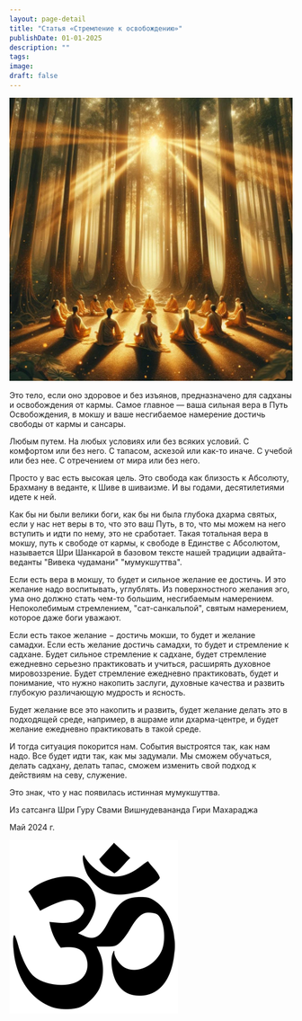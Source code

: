 ```yaml
---
layout: page-detail
title: "Статья «Стремление к освобождению»"
publishDate: 01-01-2025
description: ""
tags:
image:
draft: false
---
```


  
![Йогины](/upload/medialibrary/667/gtsk10dyqxnvk31bnimp51bvptx9xo65.jpg "Йогины")  

  
 Это тело, если оно здоровое и без изъянов, предназначено для садханы и освобождения от кармы. Самое главное — ваша сильная вера в Путь Освобождения, в мокшу и ваше несгибаемое намерение достичь свободы от кармы и сансары.

 Любым путем. На любых условиях или без всяких условий. С комфортом или без него. С тапасом, аскезой или как-то иначе. С учебой или без нее. С отречением от мира или без него.

 Просто у вас есть высокая цель. Это свобода как близость к Абсолюту, Брахману в веданте, к Шиве в шиваизме. И вы годами, десятилетиями идете к ней.

 Как бы ни были велики боги, как бы ни была глубока дхарма святых, если у нас нет веры в то, что это ваш Путь, в то, что мы можем на него вступить и идти по нему, это не сработает. Такая тотальная вера в мокшу, путь к свободе от кармы, к свободе в Единстве с Абсолютом, называется Шри Шанкарой в базовом тексте нашей традиции адвайта-веданты "Вивека чудамани" "мумукшуттва".

 Если есть вера в мокшу, то будет и сильное желание ее достичь. И это желание надо воспитывать, углублять. Из поверхностного желания эго, ума оно должно стать чем-то большим, несгибаемым намерением. Непоколебимым стремлением, "сат-санкальпой", святым намерением, которое даже боги уважают.

 Если есть такое желание − достичь мокши, то будет и желание самадхи. Если есть желание достичь самадхи, то будет и стремление к садхане. Будет сильное стремление к садхане, будет стремление ежедневно серьезно практиковать и учиться, расширять духовное мировоззрение. Будет стремление ежедневно практиковать, будет и понимание, что нужно накопить заслуги, духовные качества и развить глубокую различающую мудрость и ясность.

 Будет желание все это накопить и развить, будет желание делать это в подходящей среде, например, в ашраме или дхарма-центре, и будет желание ежедневно практиковать в такой среде.

 И тогда ситуация покорится нам. События выстроятся так, как нам надо. Все будет идти так, как мы задумали. Мы сможем обучаться, делать садхану, делать тапас, сможем изменить свой подход к действиям на севу, служение.

 Это знак, что у нас появилась истинная мумукшуттва.

  
 Из сатсанга Шри Гуру Свами Вишнудевананда Гири Махараджа

 Май 2024 г.

![Ом](/upload/medialibrary/4e5/4e59138d7f13f8137afb77ab8ee41988.png) 
